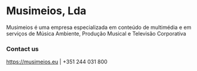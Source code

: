 # Musimeios, Lda

Musimeios é uma empresa especializada em conteúdo de multimédia e em serviços de Música Ambiente, Produção Musical e Televisão Corporativa

### Contact us

https://musimeios.eu | +351 244 031 800